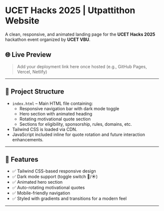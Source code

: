 # UCET Hacks 2025 | Utpattithon Website

A clean, responsive, and animated landing page for the **UCET Hacks 2025** hackathon event organized by **UCET VBU**.

## 🌐 Live Preview

> Add your deployment link here once hosted (e.g., GitHub Pages, Vercel, Netlify)

---

## 📁 Project Structure

- `index.html` – Main HTML file containing:
  - Responsive navigation bar with dark mode toggle
  - Hero section with animated heading
  - Rotating motivational quote section
  - Sections for eligibility, sponsorship, rules, domains, etc.
- Tailwind CSS is loaded via CDN.
- JavaScript included inline for quote rotation and future interaction enhancements.

---

## 🧠 Features

- ✅ Tailwind CSS-based responsive design
- ✅ Dark mode support (toggle switch 🌙/☀️)
- ✅ Animated hero section
- ✅ Auto-rotating motivational quotes
- ✅ Mobile-friendly navigation
- ✅ Styled with gradients and transitions for a modern feel

---


